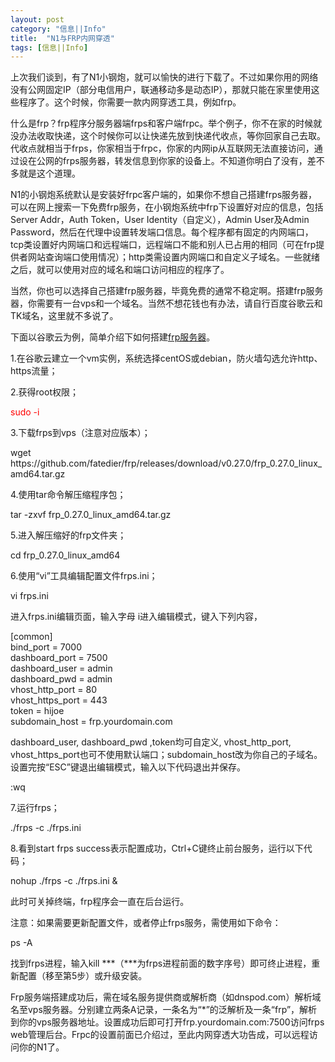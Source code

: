 ```yaml
---
layout: post
category: "信息||Info"
title:  "N1与FRP内网穿透"
tags: [信息||Info]
---
```

<p>
	上次我们谈到，有了N1小钢炮，就可以愉快的进行下载了。不过如果你用的网络没有公网固定IP（部分电信用户，联通移动多是动态IP），那就只能在家里使用这些程序了。这个时候，你需要一款内网穿透工具，例如frp。
</p>
<p>
	什么是frp？frp程序分服务器端frps和客户端frpc。举个例子，你不在家的时候就没办法收取快递，这个时候你可以让快递先放到快递代收点，等你回家自己去取。代收点就相当于frps，你家相当于frpc，你家的内网ip从互联网无法直接访问，通过设在公网的frps服务器，转发信息到你家的设备上。不知道你明白了没有，差不多就是这个道理。
</p>
<p>
	N1的小钢炮系统默认是安装好frpc客户端的，如果你不想自己搭建frps服务器，可以在网上搜索一下免费frp服务，在小钢炮系统中frp下设置好对应的信息，包括Server Addr，Auth Token，User Identity（自定义），Admin User及Admin Password，然后在代理中设置转发端口信息。每个程序都有固定的内网端口，tcp类设置好内网端口和远程端口，远程端口不能和别人已占用的相同（可在frp提供者网站查询端口使用情况）；http类需设置内网端口和自定义子域名。一些就绪之后，就可以使用对应的域名和端口访问相应的程序了。
</p>
<p>
	当然，你也可以选择自己搭建frp服务器，毕竟免费的通常不稳定啊。搭建frp服务器，你需要有一台vps和一个域名。当然不想花钱也有办法，请自行百度谷歌云和TK域名，这里就不多说了。
</p>
<p>
	下面以谷歌云为例，简单介绍下如何搭建<a href="https://github.com/fatedier/frp/releases" target="_blank">frp服务器</a>。
</p>
<p>
	1.在谷歌云建立一个vm实例，系统选择centOS或debian，防火墙勾选允许http、https流量；
</p>
<p>
	2.获得root权限；
</p>
<p>
	<font color="red">sudo -i</font>
</p>
<p>
	3.下载frps到vps（注意对应版本）；
</p>
<p>
	wget https://github.com/fatedier/frp/releases/download/v0.27.0/frp_0.27.0_linux_amd64.tar.gz
</p>
<p>
	4.使用tar命令解压缩程序包；
</p>
<p>
	tar -zxvf frp_0.27.0_linux_amd64.tar.gz
</p>
<p>
	5.进入解压缩好的frp文件夹；
</p>
<p>
	cd frp_0.27.0_linux_amd64
</p>
<p>
	6.使用“vi”工具编辑配置文件frps.ini；
</p>
<p>
	vi frps.ini
</p>
<p>
	进入frps.ini编辑页面，输入字母&nbsp;i进入编辑模式，键入下列内容，
</p>
<p>
	[common]&nbsp;<br />
bind_port = 7000&nbsp;<br />
dashboard_port = 7500&nbsp;<br />
dashboard_user = admin&nbsp;<br />
dashboard_pwd = admin&nbsp;<br />
vhost_http_port = 80&nbsp;<br />
vhost_https_port = 443&nbsp;<br />
token = hijoe&nbsp;<br />
subdomain_host = frp.yourdomain.com
</p>
<p>
	dashboard_user, dashboard_pwd ,token均可自定义, vhost_http_port, vhost_https_port也可不使用默认端口；subdomain_host改为你自己的子域名。设置完按“ESC”键退出编辑模式，输入以下代码退出并保存。
</p>
<p>
	:wq
</p>
<p>
	7.运行frps；
</p>
<p>
	./frps -c ./frps.ini
</p>
<p>
	8.看到start frps success表示配置成功，Ctrl+C键终止前台服务，运行以下代码；
</p>
<p>
	nohup ./frps -c ./frps.ini &amp;
</p>
<p>
	此时可关掉终端，frp程序会一直在后台运行。
</p>
<p>
	注意：如果需要更新配置文件，或者停止frps服务，需使用如下命令：
</p>
<p>
	ps -A
</p>
<p>
	找到frps进程，输入kill ***（***为frps进程前面的数字序号）即可终止进程，重新配置（移至第5步）或升级安装。
</p>
<p>
	Frp服务端搭建成功后，需在域名服务提供商或解析商（如dnspod.com）解析域名至vps服务器。分别建立两条A记录，一条名为“*”的泛解析及一条“frp”，解析到你的vps服务器地址。设置成功后即可打开frp.yourdomain.com:7500访问frps web管理后台。Frpc的设置前面已介绍过，至此内网穿透大功告成，可以远程访问你的N1了。
</p>
